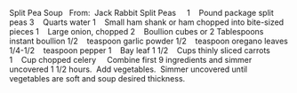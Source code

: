 Split Pea Soup
 
From:  Jack Rabbit Split Peas
 
 
1    Pound package split peas
3    Quarts water
1    Small ham shank or ham chopped into bite-sized pieces
1    Large onion, chopped
2    Boullion cubes or 2 Tablespoons instant boullion
1/2    teaspoon garlic powder
1/2    teaspoon oregano leaves
1/4-1/2    teaspoon pepper
1    Bay leaf
1 1/2    Cups thinly sliced carrots
1    Cup chopped celery
 
 
Combine first 9 ingredients and simmer uncovered 1 1/2 hours.  Add vegetables.  Simmer uncovered until vegetables are soft and soup desired thickness.
